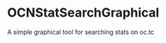 OCNStatSearchGraphical
======================

A simple graphical tool for searching stats on oc.tc

